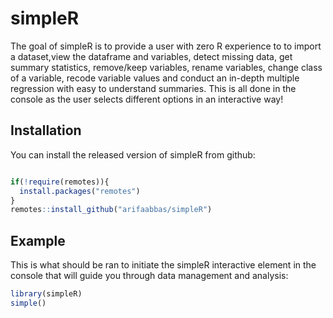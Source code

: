 
# simpleR

<!-- badges: start -->
<!-- badges: end -->

The goal of simpleR is to provide a user with zero R experience to to import a dataset,view the dataframe and variables, detect missing data, get summary statistics, remove/keep variables, rename variables, change class of a variable, recode variable values and conduct an in-depth multiple regression with easy to understand summaries. This is all done in the console as the user selects different options in an interactive way! 

## Installation

You can install the released version of simpleR from github:
``` r

if(!require(remotes)){
  install.packages("remotes")
}
remotes::install_github("arifaabbas/simpleR")
```

## Example

This is what should be ran to initiate the simpleR interactive element in the console that will guide you through data management
and analysis:

``` r
library(simpleR)
simple()

```



